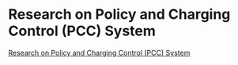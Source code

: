 # Research on Policy and Charging Control (PCC) System
[Research on Policy and Charging Control (PCC) System](https://aiwithcloud.com/2022/09/19/research_on_policy_and_charging_control_pcc_system/)